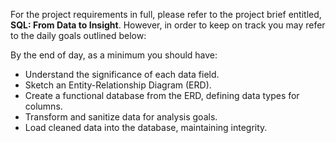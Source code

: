 <!-- Day 2: Data Examination & Schema Design -->

For the project requirements in full, please refer to the project brief entitled, **SQL: From Data to Insight**. However, in order to keep on track you may refer to the daily goals outlined below:

By the end of day, as a minimum you should have:

- Understand the significance of each data field.
- Sketch an Entity-Relationship Diagram (ERD).
- Create a functional database from the ERD, defining data types for columns.
- Transform and sanitize data for analysis goals.
- Load cleaned data into the database, maintaining integrity.